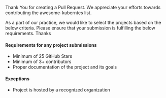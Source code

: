 Thank You for creating a Pull Request. We appreciate your efforts towards contributing the awesome-kuberntes list.

As a part of our practice, we would like to select the projects based on the below criteria. Please ensure that your submission is fulfilling the below requirements. Thanks

#### Requirements for any project submissions

- Minimum of 25 GitHub Stars
- Minimum of 3+ contributors
- Proper documentation of the project and its goals

#### Exceptions

- Project is hosted by a recognized organization
